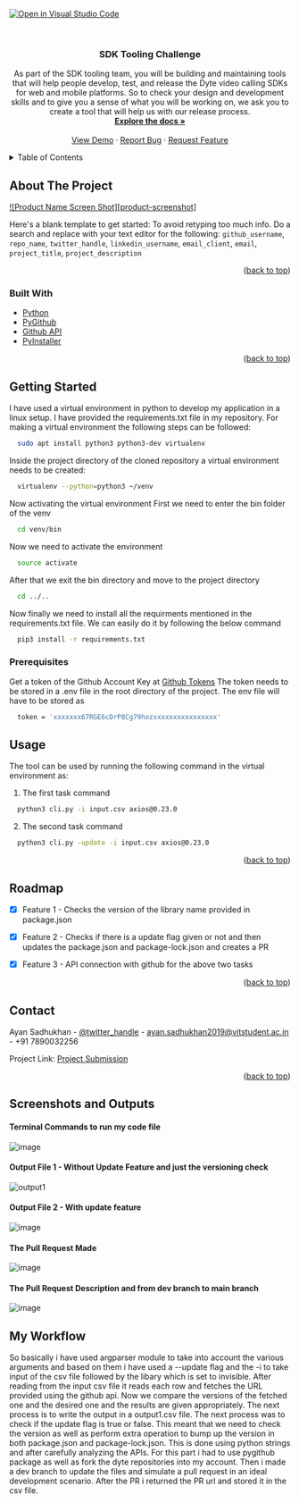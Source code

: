 [![Open in Visual Studio Code](https://classroom.github.com/assets/open-in-vscode-c66648af7eb3fe8bc4f294546bfd86ef473780cde1dea487d3c4ff354943c9ae.svg)](https://classroom.github.com/online_ide?assignment_repo_id=7942733&assignment_repo_type=AssignmentRepo)
<div id="top"></div>
<!--
*** Thanks for checking out the Best-README-Template. If you have a suggestion
*** that would make this better, please fork the repo and create a pull request
*** or simply open an issue with the tag "enhancement".
*** Don't forget to give the project a star!
*** Thanks again! Now go create something AMAZING! :D
-->



<!-- PROJECT SHIELDS -->
<!--
*** I'm using markdown "reference style" links for readability.
*** Reference links are enclosed in brackets [ ] instead of parentheses ( ).
*** See the bottom of this document for the declaration of the reference variables
*** for contributors-url, forks-url, etc. This is an optional, concise syntax you may use.
*** https://www.markdownguide.org/basic-syntax/#reference-style-links
-->

<!-- PROJECT LOGO -->
<br />
<div align="center">
<!--   <a href="https://github.com/github_username/repo_name">
    <img src="images/logo.png" alt="Logo" width="80" height="80">
  </a> -->

<h3 align="center">SDK Tooling Challenge</h3>

  <p align="center">
    As part of the SDK tooling team, you will be building and maintaining tools that will help people develop, test, and release the Dyte video calling SDKs for web and mobile platforms. So to check your design and development skills and to give you a sense of what you will be working on, we ask you to create a tool that will help us with our release process.
    <br />
    <a href="https://github.com/github_username/repo_name"><strong>Explore the docs »</strong></a>
    <br />
    <br />
    <a href="https://github.com/dyte-submissions/dyte-vit-2022-ayan2809">View Demo</a>
    ·
    <a href="https://github.com/dyte-submissions/dyte-vit-2022-ayan2809">Report Bug</a>
    ·
    <a href="https://github.com/dyte-submissions/dyte-vit-2022-ayan2809/issues">Request Feature</a>
  </p>
</div>



<!-- TABLE OF CONTENTS -->
<details>
  <summary>Table of Contents</summary>
  <ol>
    <li>
      <a href="#about-the-project">About The Project</a>
      <ul>
        <li><a href="#built-with">Built With</a></li>
      </ul>
    </li>
    <li>
      <a href="#getting-started">Getting Started</a>
      <ul>
        <li><a href="#prerequisites">Prerequisites</a></li>
        <li><a href="#installation">Installation</a></li>
      </ul>
    </li>
    <li><a href="#usage">Usage</a></li>
    <li><a href="#roadmap">Roadmap</a></li>
    <li><a href="#contact">Contact</a></li>
    <li><a href="#my workflow">My Workflow</a></li>
  </ol>
</details>



<!-- ABOUT THE PROJECT -->
## About The Project

[![Product Name Screen Shot][product-screenshot]](https://example.com)

Here's a blank template to get started: To avoid retyping too much info. Do a search and replace with your text editor for the following: `github_username`, `repo_name`, `twitter_handle`, `linkedin_username`, `email_client`, `email`, `project_title`, `project_description`

<p align="right">(<a href="#top">back to top</a>)</p>



### Built With

* [Python](https://www.python.org/)
* [PyGithub](https://pygithub.readthedocs.io)
* [Github API](https://api.github.com)
* [PyInstaller](https://pypi.org/project/pyinstaller)

<p align="right">(<a href="#top">back to top</a>)</p>

<!-- GETTING STARTED -->
## Getting Started
I have used a virtual environment in python to develop my application in a linux setup. I have provided the requirements.txt file in my repository. For making a virtual environment the following steps can be followed:
  ```bash
    sudo apt install python3 python3-dev virtualenv
  ```
  Inside the project directory of the cloned repository a virtual environment needs to be created:
  ```bash
    virtualenv --python=python3 ~/venv
  ```
  Now activating the virtual environment
  First we need to enter the bin folder of the venv
  ```bash
    cd venv/bin
  ```
  Now we need to activate the environment
  ```bash
    source activate
  ```
  After that we exit the bin directory and move to the project directory
  ```bash
    cd ../..
  ```
  Now finally we need to install all the requirments mentioned in the requirements.txt file. We can easily do it by following the below command
  ```bash
    pip3 install -r requirements.txt
  ```
  

### Prerequisites
Get a token of the Github Account Key at [Github Tokens](https://github.com/settings/tokens)
The token needs to be stored in a .env file in the root directory of the project. The env file will have to be stored as
```bash
  token = 'xxxxxxx67RGE6cDrP8Cg79hozxxxxxxxxxxxxxxxx'
```

## Usage

The tool can be used by running the following command in the virtual environment as:

1. The first task command
```bash
  python3 cli.py -i input.csv axios@0.23.0
```

2. The second task command
```bash
  python3 cli.py -update -i input.csv axios@0.23.0
```

<p align="right">(<a href="#top">back to top</a>)</p>



<!-- ROADMAP -->
## Roadmap

- [x] Feature 1 - Checks the version of the library name provided in package.json
- [x] Feature 2 - Checks if there is a update flag given or not and then updates the package.json and package-lock.json and creates a PR
- [x] Feature 3 - API connection with github for the above two tasks


<p align="right">(<a href="#top">back to top</a>)</p>


<!-- CONTACT -->
## Contact

Ayan Sadhukhan - [@twitter_handle](https://twitter.com/ayannn01) - ayan.sadhukhan2019@vitstudent.ac.in - +91 7890032256

Project Link: [Project Submission](https://github.com/dyte-submissions/dyte-vit-2022-ayan2809)

<p align="right">(<a href="#top">back to top</a>)</p>

## Screenshots and Outputs
#### Terminal Commands to run my code file
![image](https://user-images.githubusercontent.com/42286904/171459158-cd125254-f4f0-4b6c-96b0-d747e69e4aa6.png)

#### Output File 1 - Without Update Feature and just the versioning check
![output1](https://user-images.githubusercontent.com/42286904/171460290-03e70969-4310-4af2-b467-3c20ad5e6c5a.png)
 
#### Output File 2 - With update feature
![image](https://user-images.githubusercontent.com/42286904/171459383-cad006fc-c4ec-45c3-8a2e-1de16034dd82.png)

#### The Pull Request Made
![image](https://user-images.githubusercontent.com/42286904/171459696-243d37a7-56c6-4d1d-b017-cd22aff97932.png)

#### The Pull Request Description and from dev branch to main branch
![image](https://user-images.githubusercontent.com/42286904/171459808-d074c532-ff38-4865-ad66-de8d80301e43.png)

## My Workflow
So basically i have used argparser module to take into account the various arguments and based on them i have used a --update flag and the -i to take input of the csv file followed by the libary which is set to invisible. After reading from the input csv file it reads each row and fetches the URL provided using the github api. Now we compare the versions of the fetched one and the desired one and the results are given appropriately. The next process is to write the output in a output1.csv file. The next process was to check if the update flag is true or false. This meant that we need to check the version as well as perform extra operation to bump up the version in both package.json and package-lock.json. This is done using python strings and after carefully analyzing the APIs. For this part i had to use pygithub package as well as fork the dyte repositories into my account. Then i made a dev branch to update the files and simulate a pull request in an ideal development scenario. After the PR i returned the PR url and stored it in the csv file.

